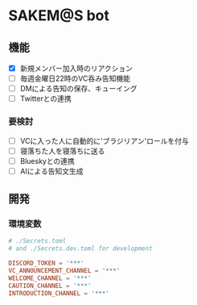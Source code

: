 # SAKEM@S bot

## 機能
- [x] 新規メンバー加入時のリアクション
- [ ] 毎週金曜日22時のVC呑み告知機能
- [ ] DMによる告知の保存、キューイング
- [ ] Twitterとの連携

### 要検討
- [ ] VCに入った人に自動的に'ブラジリアン'ロールを付与
- [ ] 寝落ちた人を寝落ちに送る
- [ ] Blueskyとの連携
- [ ] AIによる告知文生成

## 開発

### 環境変数

```toml
# ./Secrets.toml
# and ./Secrets.dev.toml for development

DISCORD_TOKEN = '***'
VC_ANNOUNCEMENT_CHANNEL = '***'
WELCOME_CHANNEL = '***'
CAUTION_CHANNEL = '***'
INTRODUCTION_CHANNEL = '***'
```

